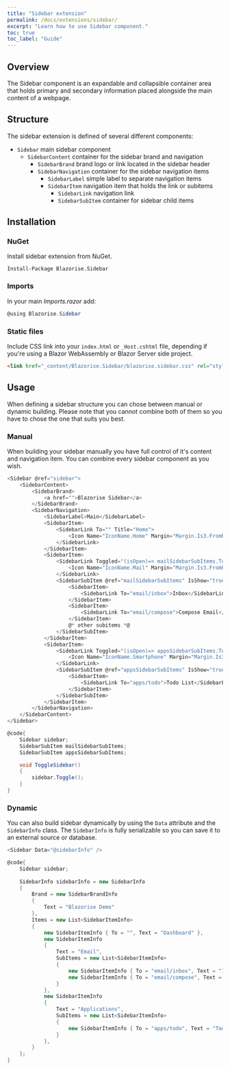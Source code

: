 ```yaml
---
title: "Sidebar extension"
permalink: /docs/extensions/sidebar/
excerpt: "Learn how to use Sidebar component."
toc: true
toc_label: "Guide"
---
```


## Overview

The Sidebar component is an expandable and collapsible container area that holds primary and secondary information placed alongside the main content of a webpage.

## Structure

The sidebar extension is defined of several different components:

- `Sidebar` main sidebar component
  - `SidebarContent` container for the sidebar brand and navigation
    - `SidebarBrand` brand logo or link located in the sidebar header
    - `SidebarNavigation` container for the sidebar navigation items
      - `SidebarLabel` simple label to separate navigation items
      - `SidebarItem` navigation item that holds the link or subitems
        - `SidebarLink` navigation link
        - `SidebarSubItem` container for sidebar child items

## Installation

### NuGet

Install sidebar extension from NuGet.

```
Install-Package Blazorise.Sidebar
```

### Imports

In your main _Imports.razor_ add:

```cs
@using Blazorise.Sidebar
```

### Static files

Include CSS link into your `index.html` or `_Host.cshtml` file, depending if you're using a Blazor WebAssembly or Blazor Server side project.

```html
<link href="_content/Blazorise.Sidebar/blazorise.sidebar.css" rel="stylesheet" />
```

## Usage

When defining a sidebar structure you can chose between manual or dynamic building. Please note that you cannot combine both of them so you have to chose the one that suits you best.

### Manual

When building your sidebar manually you have full control of it's content and navigation item. You can combine every sidebar component as you wish.

```cs
<Sidebar @ref="sidebar">
    <SidebarContent>
        <SidebarBrand>
            <a href="">Blazorise Sidebar</a>
        </SidebarBrand>
        <SidebarNavigation>
            <SidebarLabel>Main</SidebarLabel>
            <SidebarItem>
                <SidebarLink To="" Title="Home">
                    <Icon Name="IconName.Home" Margin="Margin.Is3.FromRight" />Home
                </SidebarLink>
            </SidebarItem>
            <SidebarItem>
                <SidebarLink Toggled="(isOpen)=> mailSidebarSubItems.Toggle(isOpen)" IsShow="true">
                    <Icon Name="IconName.Mail" Margin="Margin.Is3.FromRight" />Email
                </SidebarLink>
                <SidebarSubItem @ref="mailSidebarSubItems" IsShow="true">
                    <SidebarItem>
                        <SidebarLink To="email/inbox">Inbox</SidebarLink>
                    </SidebarItem>
                    <SidebarItem>
                        <SidebarLink To="email/compose">Compose Email</SidebarLink>
                    </SidebarItem>
                    @* other subitems *@
                </SidebarSubItem>
            </SidebarItem>
            <SidebarItem>
                <SidebarLink Toggled="(isOpen)=> appsSidebarSubItems.Toggle(isOpen)" IsShow="true">
                    <Icon Name="IconName.Smartphone" Margin="Margin.Is3.FromRight" />Apps
                </SidebarLink>
                <SidebarSubItem @ref="appsSidebarSubItems" IsShow="true">
                    <SidebarItem>
                        <SidebarLink To="apps/todo">Todo List</SidebarLink>
                    </SidebarItem>
                </SidebarSubItem>
            </SidebarItem>
        </SidebarNavigation>
    </SidebarContent>
</Sidebar>

@code{
    Sidebar sidebar;
    SidebarSubItem mailSidebarSubItems;
    SidebarSubItem appsSidebarSubItems;

    void ToggleSidebar()
    {
        sidebar.Toggle();
    }
}
```

### Dynamic

You can also build sidebar dynamically by using the `Data` attribute and the `SidebarInfo` class. The `SidebarInfo` is fully serializable so you can save it to an external source or database.

```cs
<Sidebar Data="@sidebarInfo" />

@code{
    Sidebar sidebar;
    
    SidebarInfo sidebarInfo = new SidebarInfo
    {
        Brand = new SidebarBrandInfo
        {
            Text = "Blazorise Demo"
        },
        Items = new List<SidebarItemInfo>
        {
            new SidebarItemInfo { To = "", Text = "Dashboard" },
            new SidebarItemInfo
            {
                Text = "Email",
                SubItems = new List<SidebarItemInfo>
                {
                    new SidebarItemInfo { To = "email/inbox", Text = "Inbox" },
                    new SidebarItemInfo { To = "email/compose", Text = "Compose Email" },
                }
            },
            new SidebarItemInfo
            {
                Text = "Applications",
                SubItems = new List<SidebarItemInfo>
                {
                    new SidebarItemInfo { To = "apps/todo", Text = "Todo List" }
                }
            },
        }
    };
}
```
